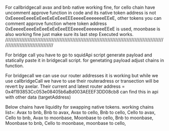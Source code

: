 For callbridgecall avax and bnb native working fine,
for cello chain have uncomment approve function in code and its native token address is not 0xEeeeeEeeeEeEeeEeEeEeeEEEeeeeEeeeeeeeEEeE,
other tokens you can comment approve function where token address 0xEeeeeEeeeEeEeeEeEeEeeEEEeeeeEeeeeeeeEEeE is used,
moonbase is also working fine just make sure its last step Executed works.
/////////////////////////////////////////////////////////////////////////////////////////////////////////////////////////////////

For bridge call you have to go to squidApi script generate payload and statically paste it in bridgecall script.
for genetating payload adjust chains in function.

For bridgecall we can use our router addresses it is working but while we use callbridgeCall we have to use their routeradress or transection
will be revert by axelar. Their current and latest router address = 0x4f193853Cc053e08405b6aBd003AEEEF3DD08cb8 can find this in api with other data (targetAddress)

Below chains have liquidity for swapping native tokens.
working chains list=:
Avax to bnb,
Bnb to avax,
Avax to cello,
Bnb to cello,
Cello to avax,
Cello to bnb,
Avax to moonbase,
Moonbase to cello,
Bnb to moonbase,
Moonbase to bnb,
Cello to moonbase,
moonbase to cello,
